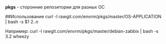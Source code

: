 **pkgs** - сторонние репозитории для разных ОС

##Использование
    curl -l rawgit.com/envrm/pkgs/master/OS-APPLICATION | bash -s $1 $2..$n 

   Например:
    curl -l rawgit.com/envrm/pkgs/master/debian-zabbix | bash -s 3.2 wheezy

